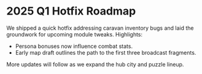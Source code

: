 # 2025 Q1 Hotfix Roadmap

We shipped a quick hotfix addressing caravan inventory bugs and laid the groundwork for upcoming module tweaks. Highlights:

- Persona bonuses now influence combat stats.
- Early map draft outlines the path to the first three broadcast fragments.

More updates will follow as we expand the hub city and puzzle lineup.
